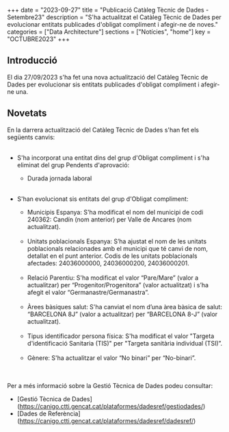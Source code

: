+++
date        = "2023-09-27"
title       = "Publicació Catàleg Tècnic de Dades - Setembre23"
description = "S'ha actualitzat el Catàleg Tècnic de Dades per evolucionar entitats publicades d'obligat compliment i afegir-ne de noves."
categories  = ["Data Architecture"]
sections    = ["Notícies", "home"]
key = "OCTUBRE2023"
+++

## Introducció

El dia 27/09/2023 s'ha fet una nova actualització del Catàleg Tècnic de Dades per evolucionar sis entitats publicades d'obligat compliment i afegir-ne una.
 
## Novetats

En la darrera actualització del Catàleg Tècnic de Dades s'han fet els següents canvis:<br><br>

- S'ha incorporat una entitat dins del grup d'Obligat compliment i s'ha eliminat del grup Pendents d'aprovació:
  - Durada jornada laboral<br><br>

- S'han evolucionat sis entitats del grup d'Obligat compliment:<br>
  - Municipis Espanya: S'ha modificat el nom del municipi de codi 240362: Candín (nom anterior) per Valle de Ancares (nom actualitzat).<br><br>
  - Unitats poblacionals Espanya: S’ha ajustat el nom de les unitats poblacionals relacionades amb el municipi que té canvi de nom, detallat en el punt anterior. Codis de les unitats poblacionals afectades: 24036000000, 24036000200, 24036000201.<br><br>
  - Relació Parentiu: S'ha modificat el valor “Pare/Mare” (valor a actualitzar) per “Progenitor/Progenitora” (valor actualitzat) i s’ha afegit el valor “Germanastre/Germanastra”.<br><br>
  - Àrees bàsiques salut: S'ha canviat el nom d’una àrea bàsica de salut: “BARCELONA 8J”  (valor a actualitzar) per “BARCELONA 8-J” (valor actualitzat).<br><br>
  - Tipus identificador persona física: S'ha modificat el valor "Targeta d'identificació Sanitaria (TIS)" per "Targeta sanitària individual (TSI)”.<br><br>
  - Gènere: S'ha actualitzar el valor “No binari” per “No-binari”.<br><br><br>

Per a més informació sobre la Gestió Tècnica de Dades podeu consultar:

* [Gestió Tècnica de Dades] (https://canigo.ctti.gencat.cat/plataformes/dadesref/gestiodades/)
* [Dades de Referència] (https://canigo.ctti.gencat.cat/plataformes/dadesref/dadesref/)

